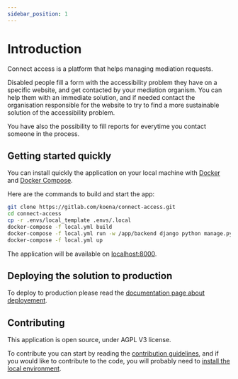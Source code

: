 ```yaml
---
sidebar_position: 1
---
```


# Introduction

Connect access is a platform that helps managing mediation requests.

Disabled people fill a form with the accessibility problem they have on a specific website, and get contacted by your mediation organism. You can help them with an immediate solution, and if needed contact the organisation responsible for the website to try to find a more sustainable solution of the accessibility problem.

You have also the possibility to fill reports for everytime you contact someone in the process.

## Getting started quickly

You can install quickly the application on your local machine with [Docker](https://docs.docker.com/get-docker/) and [Docker Compose](https://docs.docker.com/compose/install/).

Here are the commands to build and start the app:

```bash
git clone https://gitlab.com/koena/connect-access.git
cd connect-access
cp -r .envs/local_template .envs/.local
docker-compose -f local.yml build
docker-compose -f local.yml run -w /app/backend django python manage.py migrate
docker-compose -f local.yml up
```

The application will be available on [localhost:8000](http://localhost:8000).

## Deploying the solution to production

To deploy to production please read the [documentation page about deployement](./user-documentation/deployement.mdx).

## Contributing

This application is open source, under AGPL V3 license.

To contribute you can start by reading the [contribution guidelines](./developer-documentation/contributing.md), and if you would like to contribute to the code, you will probably need to [install the local environment](./developer-documentation/local-environment.mdx).
